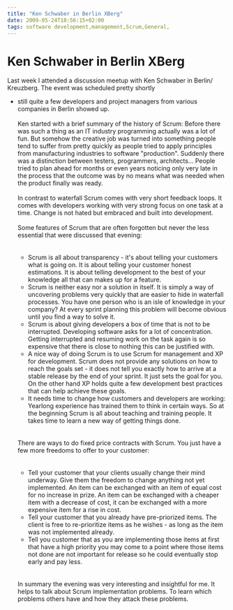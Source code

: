 ```yaml
---
title: "Ken Schwaber in Berlin XBerg"
date: 2009-05-24T18:56:15+02:00
tags: software development,management,Scrum,General,
---
```


# Ken Schwaber in Berlin XBerg


Last week I attended a discussion meetup with Ken Schwaber in Berlin/ Kreuzberg. The event was scheduled pretty shortly 
- still quite a few developers and project managers from various companies in Berlin showed up.<br><br>Ken started with 
a brief summary of the history of Scrum: Before there was such a thing as an IT industry programming actually was a lot 
of fun. But somehow the creative job was turned into something people tend to suffer from pretty quickly as people 
tried to apply principles from manufacturing industries to software "production". Suddenly there was a distinction 
between testers, programmers, architects... People tried to plan ahead for months or even years noticing only very late 
in the process that the outcome was by no means what was needed when the product finally was ready.<br><br>In contrast 
to waterfall Scrum comes with very short feedback loops. It comes with developers working with very strong focus on one 
task at a time. Change is not hated but embraced and built into development.<br><br>Some features of Scrum that are 
often forgotten but never the less essential that were discussed that evening:<br><br><ul><br><li>Scrum is all about 
transparency - it's about telling your customers what is going on. It is about telling your customer honest 
estimations. It is about telling development to the best of your knowledge all that can makes up for a 
feature.<br><li>Scrum is neither easy nor a solution in itself. It is simply a way of uncovering problems very quickly 
that are easier to hide in waterfall processes. You have one person who is an isle of knowledge in your company? At 
every sprint planning  this problem will become obvious until you find a way to solve it.<br><li>Scrum is about giving 
developers a box of time that is not to be interrupted. Developing software asks for a lot of concentration. Getting 
interrupted and resuming work on the task again is so expensive that there is close to nothing this can be justified 
with.<br><li>A nice way of doing Scrum is to use Scrum for management and XP for development. Scrum does not provide 
any solutions on how to reach the goals set - it does not tell you exactly how to arrive at a stable release by the end 
of your sprint. It just sets the goal for you. On the other hand XP holds quite a few development best practices that 
can help achieve these goals.<br><li>It needs time to change how customers and developers are working: Yearlong 
experience has trained them to think in certain ways. So at the beginning Scrum is all about teaching and training 
people. It takes time to learn a new way of getting things done.<br></ul><br><br>There are ways to do fixed price 
contracts with Scrum. You just have a few more freedoms to offer to your customer:<br><br><ul><br><li>Tell your 
customer that your clients usually change their mind underway. Give them the freedom to change anything not yet 
implemented. An item can be exchanged with an item of equal cost for no increase in prize. An item can be exchanged 
with a cheaper item with a decrease of cost, it can be exchanged with a more expensive item for a rise in 
cost.<br><li>Tell your customer that you already have pre-priorized items. The client is free to re-prioritize items as 
he wishes - as long as the item was not implemented already.<br><li>Tell you customer that as you are implementing 
those items at first that have a high priority you may come to a point where those items not done are not important for 
release so he could eventually stop early and pay less.<br></ul><br><br>In summary the evening was very interesting and 
insightful for me. It helps to talk about Scrum implementation problems. To learn which problems others have and how 
they attack these problems.
